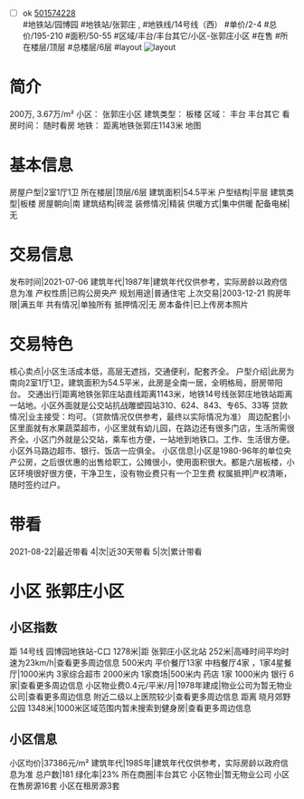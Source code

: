 - [ ] ok [501574228](https://bj.5i5j.com/ershoufang/501574228.html)  
 #地铁站/园博园 #地铁站/张郭庄 ,  #地铁线/14号线（西）
#单价/2-4 #总价/195-210 #面积/50-55   #区域/丰台/丰台其它/小区-张郭庄小区 #在售 #所在楼层/顶层 #总楼层/6层 #layout 
![layout](http://image2a.5i5j.com/bdir/layout/ad12f7ce47b54dfb8c6ce877d0c668b8.jpg_P5.jpg) 
# 简介 
 200万,  3.67万/m² 
小区： 张郭庄小区
建筑类型： 板楼
区域： 丰台 丰台其它
看房时间： 随时看房
地铁： 距离地铁张郭庄1143米 地图
# 基本信息 
 房屋户型|2室1厅1卫
所在楼层|顶层/6层
建筑面积|54.5平米
户型结构|平层
建筑类型|板楼
房屋朝向|南
建筑结构|砖混
装修情况|精装
供暖方式|集中供暖
配备电梯|无
# 交易信息 
 发布时间|2021-07-06
建筑年代|1987年|建筑年代仅供参考，实际房龄以政府信息为准
产权性质|已购公房央产
规划用途|普通住宅
上次交易|2003-12-21
购房年限|满五年
共有情况|单独所有
抵押情况|无
房本备件|已上传房本照片
# 交易特色 
 核心卖点|小区生活成本低，高层无遮挡，交通便利，配套齐全。
户型介绍|此房为南向2室1厅1卫，建筑面积为54.5平米，此房是全南一居，全明格局，厨房带阳台。
交通出行|距离地铁张郭庄站直线距离1143米，地铁14号线张郭庄地铁站距离一站地。小区外面就是公交站抗战雕塑园站310、624、843、专65、33等
贷款情况|业主接受：均可。（贷款情况仅供参考，最终以实际情况为准）
周边配套|小区里面就有水果蔬菜超市，小区里就有幼儿园，在路边还有很多门店，生活所需很齐全。小区门外就是公交站，乘车也方便，一站地到地铁口。工作、生活很方便。小区外马路边超市、银行、饭店一应俱全。
小区信息|小区是1980-96年的单位央产公房，之后很优惠的出售给职工，公摊很小，使用面积很大。都是六层板楼，小区环境很好很方便，干净卫生，没有物业费只有一个卫生费
权属抵押|产权清晰，随时签约过户。
# 带看 
 2021-08-22|最近带看	 4|次|近30天带看	 5|次|累计带看
# 小区 张郭庄小区
## 小区指数 
 距 14号线 园博园地铁站-C口 1278米|距 张郭庄小区北站 252米|高峰时间平均时速为23km/h|查看更多周边信息
500米内 平价餐厅13家
中档餐厅4家 ，1家4星餐厅|1000米内 3家综合超市
2000米内 1家商场|500米内 药店 1家
1000米内 银行 6家|查看更多周边信息
小区物业费0.4元/平米/月|1978年建成|物业公司为暂无物业公司|查看更多周边信息
附近二级以上医院较少|查看更多周边信息
距离 晓月郊野公园 1348米|1000米区域范围内暂未搜索到健身房|查看更多周边信息
## 小区信息 
 小区均价|37386元/m²
建筑年代|1985年|建筑年代仅供参考，实际房龄以政府信息为准
总户数|181
绿化率|23%
所在商圈|丰台其它
小区物业|暂无物业公司
小区在售房源16套
小区在租房源3套
